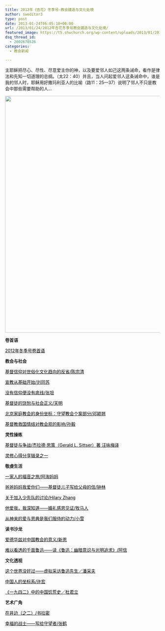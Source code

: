 ```yaml
---
title: 2012年《杏花》冬季号–教会建造与文化处境
author: sweditor3
type: post
date: 2013-01-24T06:05:10+00:00
url: /2013/01/24/2012年杏花冬季号教会建造与文化处境/
featured_image: https://t5.shwchurch.org/wp-content/uploads/2013/01/20130124135631883-1000x288.jpg
dsq_thread_id:
  - 2002670526
categories:
  - 教会新闻

---
```

主耶稣把尽心、尽性、尽意爱主你的神，以及要爱邻人如己这两条诫命，看作是律法和先知一切道理的总纲。（太22：40）并且，当人问起爱邻人这条诫命中，谁是我的邻人时，耶稣用好撒玛利亚人的比喻（路11：25—37）说明了邻人不只是教会中那些需要帮助的人&#8230;

<!--more-->

<a href="http://t5.shwchurch.org/2013/01/24/2012%e5%b9%b4%e3%80%8a%e6%9d%8f%e8%8a%b1%e3%80%8b%e5%86%ac%e5%ad%a3%e5%8f%b7-%e6%95%99%e4%bc%9a%e5%bb%ba%e9%80%a0%e4%b8%8e%e6%96%87%e5%8c%96%e5%a4%84%e5%a2%83/xinghua21/" rel="attachment wp-att-7483"><img class="aligncenter size-full wp-image-7483" title="xinghua21" src="http://t5.shwchurch.org/wp-content/uploads/2013/01/20130124135631883.jpg" alt="" width="1194" height="767" srcset="http://t5.shwchurch.org/wp-content/uploads/2013/01/20130124135631883.jpg 1194w, http://t5.shwchurch.org/wp-content/uploads/2013/01/20130124135631883-467x300.jpg 467w" sizes="(max-width: 1194px) 100vw, 1194px" /></a>

**卷首语**

<span style="color: #000000;"><a href="http://t5.shwchurch.org/2013/01/22/2012%E5%B9%B4%E5%86%AC%E5%AD%A3%E5%8F%B7%E5%8D%B7%E9%A6%96%E8%AF%AD/"><span style="color: #000000;">2012年冬季号卷首语</span></a></span>

**教会与社会**

<span style="color: #000000;"><a href="http://t5.shwchurch.org/2013/01/22/%E5%9F%BA%E7%9D%A3%E4%BF%A1%E4%BB%B0%E5%AF%B9%E4%B8%96%E4%BF%97%E5%8C%96%E6%96%87%E5%8C%96%E8%B6%8B%E5%90%91%E7%9A%84%E5%8F%8D%E7%9C%81-%E6%96%87%E9%99%88%E5%AE%97%E6%B8%85/"><span style="color: #000000;">基督信仰对世俗化文化趋向的反省/陈宗清</span></a></span>

<span style="color: #000000;"><a href="http://t5.shwchurch.org/2013/01/22/%E5%AE%A3%E6%95%99%E4%BB%8E%E5%9F%BA%E7%A1%80%E5%BC%80%E5%A7%8B-%E6%96%87%E5%88%98%E5%90%8C%E8%8B%8F/"><span style="color: #000000;">宣教从基础开始/刘同苏</span></a></span>

<span style="color: #000000;"><a href="http://t5.shwchurch.org/2013/01/22/%E6%B2%A1%E6%9C%89%E4%BF%A1%E4%BB%B0%E4%BE%BF%E6%B2%A1%E6%9C%89%E5%BA%95%E7%BA%BF%E6%96%87-%E5%BC%A0%E5%9D%A6/"><span style="color: #000000;">没有信仰便没有底线/张坦</span></a></span>

<span style="color: #000000;"><a href="http://t5.shwchurch.org/2013/01/22/%E5%9F%BA%E7%9D%A3%E5%BE%92%E7%9A%84%E9%A5%B6%E6%81%95%E4%B8%8E%E7%A4%BE%E4%BC%9A%E6%AD%A3%E4%B9%89-%E8%AF%84%E6%9F%B4%E7%8E%B2%E7%9A%84%E6%88%91%E9%A5%B6%E6%81%95%E4%BB%96/"><span style="color: #000000;">基督徒的饶恕与社会正义/天明</span></a></span>

<span style="color: #000000;"><a href="http://t5.shwchurch.org/2013/01/22/%E5%8C%97%E4%BA%AC%E5%AE%B6%E5%BA%AD%E6%95%99%E4%BC%9A%E7%9A%84%E8%BA%AB%E4%BB%BD%E5%9D%90%E6%A0%87%E5%AE%88%E6%9C%9B%E6%95%99%E4%BC%9A%E4%B8%AA%E6%A1%88%E9%83%A8%E5%88%86-%E6%96%87%E9%82%93/"><span style="color: #000000;">北京家庭教会的身份坐标：守望教会个案部分/邓颖翘</span></a></span>

<span style="color: #000000;"><a href="http://t5.shwchurch.org/2013/01/22/%E5%9F%BA%E7%9D%A3%E6%95%99%E6%95%91%E5%9B%BD%E6%83%85%E7%BB%93%E5%AF%B9%E6%95%99%E4%BC%9A%E8%A7%82%E7%9A%84%E5%BD%B1%E5%93%8D-%E6%96%87%E5%AD%99%E6%AF%85/"><span style="color: #000000;">基督教救国情结对教会观的影响/孙毅</span></a></span>

**灵性操练**

<span style="color: #000000;"><a href="http://t5.shwchurch.org/2013/01/22/%E5%9F%BA%E7%9D%A3%E5%BE%92%E4%B8%8E%E4%BA%89%E6%88%98-%E6%9D%B0%E6%8B%89%E5%BE%B7%E2%80%A2%E6%80%9D%E7%AD%96%EF%BC%88gerald-l-sittser%EF%BC%89%E8%91%97-%E6%B1%AA%E5%92%8F%E6%A2%85%E8%AF%91/"><span style="color: #000000;">基督徒与争战/杰拉德·思策（Gerald L. Sittser）著 汪咏梅译</span></a></span>

<span style="color: #000000;"><a href="http://t5.shwchurch.org/2013/01/22/%E7%81%B5%E4%BF%AE%E5%BF%83%E5%BE%97%E5%88%86%E4%BA%AB%E8%BE%91%E5%BD%95%E4%B9%8B%E4%B8%80/"><span style="color: #000000;">灵修心得分享辑录之一</span></a></span>

**敬虔生活**

<span style="color: #000000;"><a href="http://t5.shwchurch.org/2013/01/22/%E4%B8%80%E5%AE%B6%E4%BA%BA%E7%9A%84%E7%A6%8F%E9%9F%B3%E4%B9%8B%E6%97%85-%E6%96%87%E9%98%BF%E6%B7%98%E5%A6%88%E5%A6%88/"><span style="color: #000000;">一家人的福音之旅/阿淘妈妈</span></a></span>

<span style="color: #000000;"><a href="http://t5.shwchurch.org/2013/01/22/%E7%88%B8%E7%88%B8%E5%A6%88%E5%A6%88-%E6%88%91%E7%88%B1%E6%82%A8%E4%BB%AC-%E5%9F%BA%E7%9D%A3%E5%BE%92%E5%84%BF%E5%AD%90%E5%86%99%E7%BB%99%E7%88%B6%E6%AF%8D%E7%9A%84%E4%BF%A1/"><span style="color: #000000;">爸爸妈妈我爱你们——基督徒儿子写给父母的信/钟林</span></a></span>

<span style="color: #000000;"><a href="http://t5.shwchurch.org/2013/01/22/%E5%85%B3%E4%BA%8E%E5%8A%A0%E5%85%A5%E5%B0%91%E5%85%88%E9%98%9F%E7%9A%84%E8%AE%A8%E8%AE%BA-%E6%96%87hilary-zhang/"><span style="color: #000000;">关于加入少先队的讨论/Hilary Zhang</span></a></span>

<span style="color: #000000;"><a href="http://t5.shwchurch.org/2013/01/22/%E4%BB%96%E7%88%B1%E6%88%91%EF%BC%8C%E6%88%91%E6%B7%B1%E7%9F%A5%E9%81%93-%E5%A9%9A%E7%A4%BC%E6%84%9F%E6%81%A9%E8%A7%81%E8%AF%81-%E6%96%87%E7%89%A7%E9%A9%AC%E4%BA%BA/"><span style="color: #000000;">他爱我，我深知道——婚礼感恩见证/牧马人</span></a></span>

<span style="color: #000000;"><a href="http://t5.shwchurch.org/2013/01/22/%E4%BB%8E%E7%A5%9E%E6%9D%A5%E7%9A%84%E7%88%B1%E4%B8%8E%E6%81%A9%E5%85%B8%E6%98%AF%E6%88%91%E4%BB%AC%E6%9C%8D%E4%BE%8D%E7%9A%84%E5%8A%A8%E5%8A%9B-%E6%96%87%E5%B0%8F%E9%9B%AA/"><span style="color: #000000;">从神来的爱与恩典是我们服侍的动力/小雪</span></a></span>

**读书沙龙**

<span style="color: #000000;"><a href="http://t5.shwchurch.org/2013/01/22/%E7%88%B1%E5%BE%B7%E5%8D%8E%E5%85%B9%E5%AF%B9%E4%B8%AD%E5%9B%BD%E6%95%99%E4%BC%9A%E7%9A%84%E6%84%8F%E4%B9%89-%E6%96%87%E6%96%B0%E6%81%A9/"><span style="color: #000000;">爱德华兹对中国教会的意义/新恩</span></a></span>

<span style="color: #000000;"><a href="http://t5.shwchurch.org/2013/01/22/%E9%9A%BE%E4%BB%A5%E7%9C%8B%E9%80%8F%E7%9A%84%E5%8D%83%E9%9D%A2%E9%B2%81%E8%BF%85-%E8%AF%BB%E3%80%8A%E9%B2%81%E8%BF%85%EF%BC%9A%E5%B9%BD%E6%9A%97%E6%84%8F%E8%AF%86%E4%B8%8E%E5%85%89/"><span style="color: #000000;">难以看透的千面鲁迅——读《鲁迅：幽暗意识与光明追求》/阿信</span></a></span>

**文化透视**

<span style="color: #000000;"><a href="http://t5.shwchurch.org/2013/01/22/%E8%BF%99%E4%B8%AA%E4%B8%96%E7%95%8C%E6%B2%A1%E5%A5%BD%E8%BF%87-%E8%99%9A%E6%8B%9F%E9%87%87%E8%AE%BF%E9%B2%81%E8%BF%85%E5%85%88%E7%94%9F-%E6%96%87%E6%BD%98%E9%87%87%E5%A4%AB/"><span style="color: #000000;">这个世界没好过——虚拟采访鲁迅先生／潘采夫</span></a></span>

<span style="color: #000000;"><a href="http://t5.shwchurch.org/2013/01/22/%E4%B8%AD%E5%9B%BD%E4%BA%BA%E7%9A%84%E5%9D%90%E6%A0%87%E7%B3%BB-%E6%96%87%E8%AE%B8%E5%AE%8F/"><span style="color: #000000;">中国人的坐标系/许宏</span></a></span>

<span style="color: #000000;"><a href="http://t5.shwchurch.org/2013/01/22/%E3%80%8A%E4%B8%80%E4%B9%9D%E5%9B%9B%E4%BA%8C%E3%80%8B%E4%B8%AD%E7%9A%84%E4%B8%AD%E5%9B%BD%E9%A5%A5%E8%8D%92%E5%8F%B2-%E6%96%87%E6%9D%9C%E5%90%9B%E7%AB%8B/"><span style="color: #000000;">《一九四二》中的中国饥荒史／杜君立</span></a></span>

**艺术广角**

<span style="color: #000000;"><a href="http://t5.shwchurch.org/2013/01/22/%E5%9C%A8%E4%BA%95%E8%BE%B9-%E6%96%87%E4%B9%A6%E6%8B%89%E5%AF%86-2/"><span style="color: #000000;">在井边（之二）/书拉密</span></a></span>

<span style="color: #000000;"><a href="http://t5.shwchurch.org/2013/01/22/%E5%B9%B8%E7%A6%8F%E7%9A%84%E6%88%98%E5%A3%AB-%E5%86%99%E7%BB%99%E5%AE%88%E6%9C%9B%E8%80%85-%E6%96%87%E5%BC%A0%E9%B9%A4/"><span style="color: #000000;">幸福的战士——写给守望者/张鹤</span></a></span>
